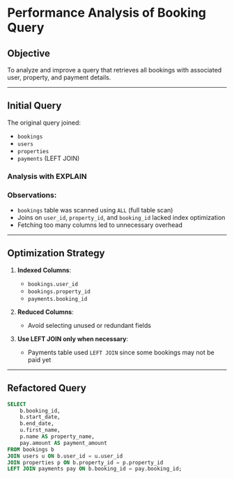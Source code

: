 # Performance Analysis of Booking Query

## Objective

To analyze and improve a query that retrieves all bookings with associated user, property, and payment details.

---

## Initial Query

The original query joined:
- `bookings`
- `users`
- `properties`
- `payments` (LEFT JOIN)

### Analysis with EXPLAIN

### Observations:
- `bookings` table was scanned using `ALL` (full table scan)
- Joins on `user_id`, `property_id`, and `booking_id` lacked index optimization
- Fetching too many columns led to unnecessary overhead

---

## Optimization Strategy

1. **Indexed Columns**:
    - `bookings.user_id`
    - `bookings.property_id`
    - `payments.booking_id`

2. **Reduced Columns**:
    - Avoid selecting unused or redundant fields

3. **Use LEFT JOIN only when necessary**:
    - Payments table used `LEFT JOIN` since some bookings may not be paid yet

---

## Refactored Query

```sql
SELECT 
    b.booking_id,
    b.start_date,
    b.end_date,
    u.first_name,
    p.name AS property_name,
    pay.amount AS payment_amount
FROM bookings b
JOIN users u ON b.user_id = u.user_id
JOIN properties p ON b.property_id = p.property_id
LEFT JOIN payments pay ON b.booking_id = pay.booking_id;
